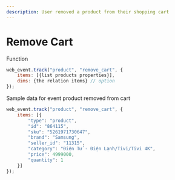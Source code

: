 ```yaml
---
description: User removed a product from their shopping cart
---
```


# Remove  Cart

Function 

```javascript
web_event.track("product", "remove_cart", {
    items: [{list products properties}],
    dims: {the relation items} // option
});
```

Sample data for event product removed from cart 

```javascript
web_event.track("product", "remove_cart", {
    items: [{
        "type": "product",
        "id": "864115",
        "sku": "5261971730647",
        "brand": "Samsung",
        "seller_id": "11315",
        "category": "Điện Tử - Điện Lạnh/Tivi/Tivi 4K",
        "price": 4999000,
        "quantity": 1
    }]
});
```

